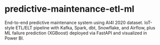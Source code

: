 # predictive-maintenance-etl-ml
End-to-end predictive maintenance system using AI4I 2020 dataset. IoT-style ETL/ELT pipeline with Kafka, Spark, dbt, Snowflake, and Airflow, plus ML failure prediction (XGBoost) deployed via FastAPI and visualized in Power BI.
